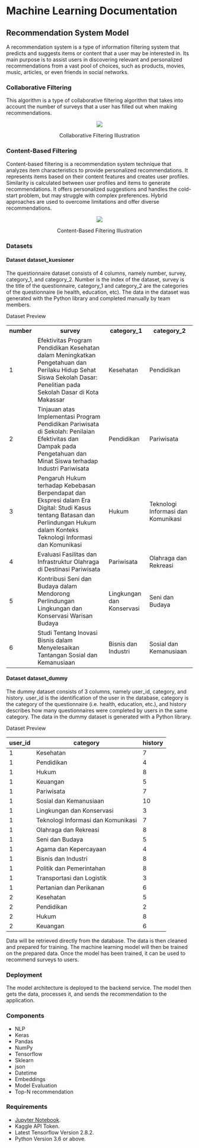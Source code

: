 # Machine Learning Documentation

## Recommendation System Model
A recommendation system is a type of information filtering system that predicts and suggests items or content that a user may be interested in. Its main purpose is to assist users in discovering relevant and personalized recommendations from a vast pool of choices, such as products, movies, music, articles, or even friends in social networks.

### Collaborative Filtering
This algorithm is a type of collaborative filtering algorithm that takes into account the number of surveys that a user has filled out when making recommendations.

<p align="center"> <img src="https://github.com/zenrif/Cendakala/assets/101646114/9c9187f3-a89a-4473-895f-dd40e94a9d86"></p>
<p align="center">Collaborative Filtering Illustration</p>

### Content-Based Filtering
Content-based filtering is a recommendation system technique that analyzes item characteristics to provide personalized recommendations. It represents items based on their content features and creates user profiles. Similarity is calculated between user profiles and items to generate recommendations. It offers personalized suggestions and handles the cold-start problem, but may struggle with complex preferences. Hybrid approaches are used to overcome limitations and offer diverse recommendations.

<p align="center"> <img src="https://github.com/zenrif/Cendakala/assets/101646114/9c9187f3-a89a-4473-895f-dd40e94a9d86"></p>
<p align="center">Content-Based Filtering Illustration</p>

### Datasets
#### Dataset dataset_kuesioner
The questionnaire dataset consists of 4 columns, namely number, survey, category_1, and category_2. Number is the index of the dataset, survey is the title of the questionnaire, category_1 and category_2 are the categories of the questionnaire (ie health, education, etc). The data in the dataset was generated with the Python library and completed manually by team members.

Dataset Preview<br>

<table>
        <tr>
            <th>number</th>
            <th>survey</th>
            <th>category_1</th>
            <th>category_2</th>
        </tr>
        <tr>
            <td>1</td>
            <td>Efektivitas Program Pendidikan Kesehatan dalam Meningkatkan Pengetahuan dan Perilaku Hidup Sehat Siswa Sekolah Dasar: Penelitian pada Sekolah Dasar di Kota Makassar</td>
            <td>Kesehatan</td>
            <td>Pendidikan</td>
        </tr>
        <tr>
            <td>2</td>
            <td>Tinjauan atas Implementasi Program Pendidikan Pariwisata di Sekolah: Penilaian Efektivitas dan Dampak pada Pengetahuan dan Minat Siswa terhadap Industri Pariwisata</td>
            <td>Pendidikan</td>
            <td>Pariwisata</td>
        </tr>
        <tr>
            <td>3</td>
            <td>Pengaruh Hukum terhadap Kebebasan Berpendapat dan Ekspresi dalam Era Digital: Studi Kasus tentang Batasan dan Perlindungan Hukum dalam Konteks Teknologi Informasi dan Komunikasi</td>
            <td>Hukum</td>
            <td>Teknologi Informasi dan Komunikasi</td>
        </tr>
        <tr>
            <td>4</td>
            <td>Evaluasi Fasilitas dan Infrastruktur Olahraga di Destinasi Pariwisata</td>
            <td>Pariwisata</td>
            <td>Olahraga dan Rekreasi</td>
        </tr>
        <tr>
            <td>5</td>
            <td>Kontribusi Seni dan Budaya dalam Mendorong Perlindungan Lingkungan dan Konservasi Warisan Budaya</td>
            <td>Lingkungan dan Konservasi</td>
            <td>Seni dan Budaya</td>
        </tr>
        <tr>
            <td>6</td>
            <td>Studi Tentang Inovasi Bisnis dalam Menyelesaikan Tantangan Sosial dan Kemanusiaan</td>
            <td>Bisnis dan Industri</td>
            <td>Sosial dan Kemanusiaan</td>
        </tr>
    </table>

#### Dataset dataset_dummy
The dummy dataset consists of 3 columns, namely user_id, category, and history. user_id is the identification of the user in the database, category is the category of the questionnaire (i.e. health, education, etc.), and history describes how many questionnaires were completed by users in the same category. The data in the dummy dataset is generated with a Python library.

Dataset Preview<br>

| user_id   | category                           | history  |
| --------- | ---------------------------------- | -------- |
| 1         | Kesehatan                          | 7        |
| 1         | Pendidikan                         | 4        |
| 1         | Hukum                              | 8        |
| 1         | Keuangan                           | 5        |
| 1         | Pariwisata                         | 7        |
| 1         | Sosial dan Kemanusiaan             | 10       |
| 1         | Lingkungan dan Konservasi          | 3        |
| 1         | Teknologi Informasi dan Komunikasi | 7        |
| 1         | Olahraga dan Rekreasi              | 8        |
| 1         | Seni dan Budaya                    | 5        |
| 1         | Agama dan Kepercayaan              | 4        |
| 1         | Bisnis dan Industri                | 8        |
| 1         | Politik dan Pemerintahan           | 8        |
| 1         | Transportasi dan Logistik          | 3        |
| 1         | Pertanian dan Perikanan            | 6        |
| 2         | Kesehatan                          | 5        |
| 2         | Pendidikan                         | 2        |
| 2         | Hukum                              | 8        |
| 2         | Keuangan                           | 6        |


Data will be retrieved directly from the database. The data is then cleaned and prepared for training. The machine learning model will then be trained on the prepared data. Once the model has been trained, it can be used to recommend surveys to users.

### Deployment
The model architecture is deployed to the backend service. The model then gets the data, processes it, and sends the recommendation to the application.

### Components
* NLP
* Keras
* Pandas
* NumPy
* Tensorflow
* Sklearn
* json
* Datetime
* Embeddings
* Model Evaluation
* Top-N recommendation

### Requirements
* [Jupyter Notebook](https://jupyter.org/install).
* Kaggle API Token.
* Latest Tensorflow Version 2.8.2.
* Python Version 3.6 or above.

